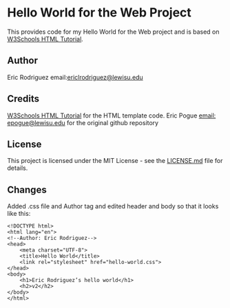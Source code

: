 # Hello World for the Web Project
This provides code for my Hello World for the Web project and is based on 
[W3Schools HTML Tutorial](https://www.w3schools.com/html/). 

## Author
Eric Rodriguez email:ericlrodriguez@lewisu.edu

## Credits
[W3Schools HTML Tutorial](https://www.w3schools.com/html/) for the HTML template code.
Eric Pogue [email: epogue@lewisu.edu](mailto:epogue@lewisu.edu) for the original github repository
## License
This project is licensed under the MIT License - see the [LICENSE.md](LICENSE) file for details.

## Changes
Added .css file and Author tag and edited header and body so that it looks like this:
```
<!DOCTYPE html>
<html lang="en">
<!--Author: Eric Rodriguez-->
<head>
    <meta charset="UTF-8">
    <title>Hello World</title>
    <link rel="stylesheet" href="hello-world.css">
</head>
<body>
    <h1>Eric Rodriguez’s hello world</h1>
    <h2>v2</h2>
</body>
</html>
